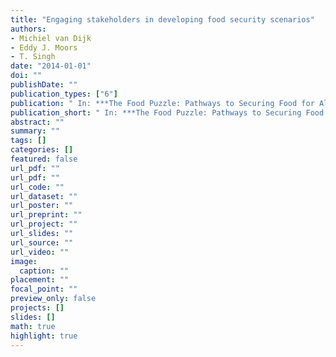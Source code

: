 ```yaml
---
title: "Engaging stakeholders in developing food security scenarios"
authors: 
- Michiel van Dijk
- Eddy J. Moors
- T. Singh
date: "2014-01-01"
doi: ""
publishDate: ""
publication_types: ["6"]
publication: " In: ***The Food Puzzle: Pathways to Securing Food for All***. Ed. by Thom Achterbosch. Wageningen: Wageningen University, pp. 40--42"
publication_short: " In: ***The Food Puzzle: Pathways to Securing Food for All***. Ed. by Thom Achterbosch. Wageningen: Wageningen University, pp. 40--42"
abstract: ""
summary: ""
tags: []
categories: []
featured: false
url_pdf: ""
url_pdf: ""
url_code: ""
url_dataset: ""
url_poster: ""
url_preprint: ""
url_project: ""
url_slides: ""
url_source: ""
url_video: ""
image: 
  caption: ""
placement: ""
focal_point: ""
preview_only: false
projects: []
slides: []
math: true
highlight: true
---
```

